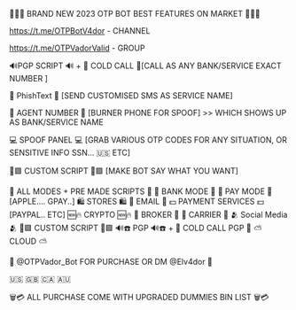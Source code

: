 🎉🎉🎉 BRAND NEW 2023 OTP BOT BEST FEATURES ON MARKET 🎉🎉🎉

https://t.me/OTPBotV4dor - CHANNEL

https://t.me/OTPVadorValid - GROUP

🔊PGP SCRIPT 🔊 + 🧊 COLD CALL 🧊[CALL AS ANY BANK/SERVICE EXACT NUMBER ]

📠 PhishText 📠  [SEND CUSTOMISED SMS AS SERVICE NAME]

👻 AGENT NUMBER 👻 [BURNER PHONE FOR SPOOF] >> WHICH SHOWS UP AS BANK/SERVICE NAME

💻 SPOOF PANEL 💻 [GRAB VARIOUS OTP CODES FOR ANY SITUATION, OR SENSITIVE INFO SSN… 🇺🇸 ETC]

🛃🟪 CUSTOM SCRIPT 🛃🟪 [MAKE BOT SAY WHAT YOU WANT]

💬 ALL MODES + PRE MADE SCRIPTS 💬 
🏦 BANK MODE 🏦 
🍎 PAY MODE 🍏 [APPLE…. GPAY..]
🛍 STORES 🛍
📧 EMAIL 📧 
💵 PAYMENT SERVICES 💵 [PAYPAL.. ETC]
🆕🔥 CRYPTO 🆕🔥
🧰 BROKER 🧰 
📱 CARRIER 📱 
🫂 Social Media 🫂 
🛃🟪 CUSTOM SCRIPT 🛃🟪
🔊☎️ PGP 🔊☎️ + 🧊 COLD CALL PGP 🧊 
⛅️ CLOUD ⛅️ 

🥳 @OTPVador_Bot FOR PURCHASE OR DM @Elv4dor 🥳 

🇺🇸 🇬🇧 🇨🇦 🇦🇺 

🗑💳 ALL PURCHASE COME WITH UPGRADED DUMMIES BIN LIST 🗑💳
